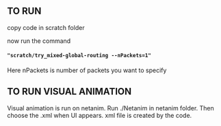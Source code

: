 ## TO RUN

copy code in scratch folder



now run the command

#### `"scratch/try_mixed-global-routing --nPackets=1"`

Here nPackets is number of packets you want to specify 

## TO RUN VISUAL ANIMATION 

Visual animation is run on netanim. Run ./Netanim in netanim folder. Then choose the .xml when UI appears. xml file is created by the code. 


